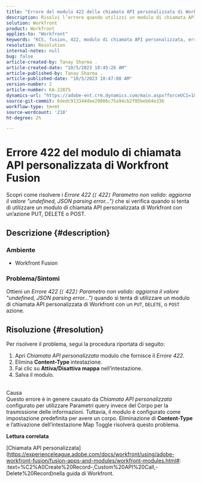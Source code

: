 ```yaml
---
title: "Errore del modulo 422 della chiamata API personalizzata di Workfront Fusion"
description: Risolvi l’errore quando utilizzi un modulo di chiamata API personalizzata di Workfront con un’azione PUT, DELETE o POST.
solution: Workfront
product: Workfront
applies-to: "Workfront"
keywords: "KCS, fusion, 422, modulo di chiamata API personalizzata, errore di analisi json, workfront"
resolution: Resolution
internal-notes: null
bug: false
article-created-by: Tanay Sharma .
article-created-date: "10/5/2023 10:45:26 AM"
article-published-by: Tanay Sharma .
article-published-date: "10/5/2023 10:47:08 AM"
version-number: 2
article-number: KA-22875
dynamics-url: "https://adobe-ent.crm.dynamics.com/main.aspx?forceUCI=1&pagetype=entityrecord&etn=knowledgearticle&id=54b5994a-6c63-ee11-be6e-6045bd006e5a"
source-git-commit: 6dedc913344dee29006c75a94cb2f05beb64e336
workflow-type: tm+mt
source-wordcount: '218'
ht-degree: 2%

---
```


# Errore 422 del modulo di chiamata API personalizzata di Workfront Fusion


Scopri come risolvere i *Errore 422 (`[` 422`]`  Parametro non valido: aggiorna il valore &quot;undefined, JSON parsing error...&quot;)* che si verifica quando si tenta di utilizzare un modulo di chiamata API personalizzata di Workfront con un’azione PUT, DELETE o POST.

## Descrizione {#description}


### Ambiente

- Workfront Fusion




### Problema/Sintomi

Ottieni un *Errore 422 (`[` 422`]`  Parametro non valido: aggiorna il valore &quot;undefined, JSON parsing error...&quot;)* quando si tenta di utilizzare un modulo di chiamata API personalizzata di Workfront con un `PUT`, `DELETE`, o `POST` azione.


## Risoluzione {#resolution}


Per risolvere il problema, segui la procedura riportata di seguito:



1. Apri *Chiamata API personalizzata* modulo che fornisce il *Errore 422*.
2. Elimina <b>Content-Type </b>intestazione.
3. Fai clic su <b>Attiva/Disattiva mappa</b> nell’intestazione.
4. Salva il modulo.

<br>Causa<br>
Questo errore è in genere causato da *Chiamata API personalizzata* configurato per utilizzare Parametri query invece del Corpo per la trasmissione delle informazioni. Tuttavia, il modulo è configurato come impostazione predefinita per avere un corpo. Eliminazione di <b>Content-Type </b>e l’attivazione dell’intestazione Map Toggle risolverà questo problema.



<b>Lettura correlata</b>

[Chiamata API personalizzata](https://experienceleague.adobe.com/docs/workfront/using/adobe-workfront-fusion/fusion-apps-and-modules/workfront-modules.html#: :text=%C2%A0Create%20Record-,Custom%20API%20Call,-Delete%20Record)nella guida di Workfront.
